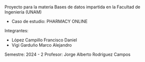 Proyecto para la materia Bases de datos impartida en la Facultad de Ingeniería (UNAM)

  - Caso de estudio: PHARMACY ONLINE

Integrantes:

  -  López Campillo Francisco Daniel
  -  Vigi Garduño Marco Alejandro

Semestre: 2024 - 2
Profesor: Jorge Alberto Rodríguez Campos
